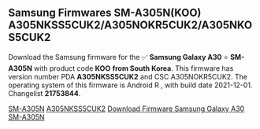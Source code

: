 <h2>Samsung Firmwares SM-A305N(KOO) A305NKSS5CUK2/A305NOKR5CUK2/A305NKOS5CUK2</h2>
Download the Samsung firmware for the ✅ <strong>Samsung Galaxy A30 </strong> ⭐ <strong>SM-A305N</strong> with product code <strong>KOO</strong> <strong> from South Korea</strong>. This firmware has version number PDA <strong>A305NKSS5CUK2</strong> and CSC A305NOKR5CUK2. The operating system of this firmware is Android R , with build date 2021-12-01. Changelist <strong>21753844</strong>.


[SM-A305N](https://samfirm.shop/samsung/model/SM-A305N)
[A305NKSS5CUK2](https://samfirm.shop/samsung/pda/A305NKSS5CUK2)
[Download Firmware Samsung Galaxy A30 SM-A305N](https://samfirm.shop/samsung/firmware/480896)

